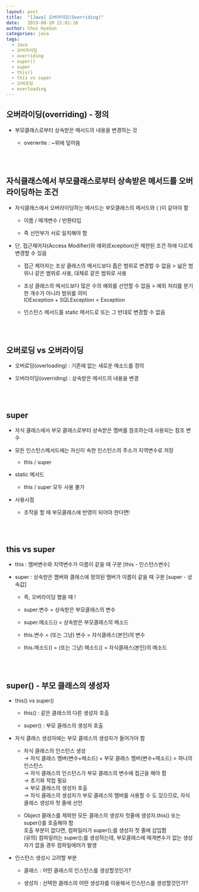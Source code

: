 ```yaml
---
layout: post
title:  "[Java] 오버라이딩(Overriding)"
date:   2019-08-20 22:01:18
author: Choi HyeSun
categories: java
tags:
  - Java
  - 오버라이딩
  - overriding
  - super()
  - super
  - this()
  - this vs super
  - 오버로딩
  - overloading
---
```


## 오버라이딩(overriding) - 정의

- 부모클래스로부터 상속받은 메서드의 내용을 변경하는 것

  - overwrite : ~위에 덮어씀

<br>
<br>

## 자식클래스에서 부모클래스로부터 상속받은 메서드를 오버라이딩하는 조건

- 자식클래스에서 오버라이딩하는 메서드는 부모클래스의 메서드와 ( )이 같아야 함

  - 이름 / 매개변수 / 반환타입

  - 즉 선언부가 서로 일치해야 함

- 단, 접근제어자(Access Modifier)와 예외(Exception)은 제한된 조건 하에 다르게 변경할 수 있음

  - 접근 제어자는 조상 클래스의 메서드보다 좁은 범위로 변경할 수 없음 > 넓은 범위나 같은 범위로 사용, 대체로 같은 범위로 사용

  - 조상 클래스의 메서드보다 많은 수의 예외를 선언할 수 없음 > 예외 처리를 분기한 개수가 아니라 범위를 의미<br>IOException + SQLException \< Exception
  
  - 인스턴스 메서드를 static 메서드로 또는 그 반대로 변경할 수 없음
  
<br>
<br>

## 오버로딩 vs 오버라이딩

- 오버로딩(overloading) : 기존에 없는 새로운 메소드를 정의

- 오버라이딩(overriding) : 상속받은 메서드의 내용을 변경

<br>
<br>

## super

- 자식 클래스에서 부모 클래스로부터 상속받은 멤버를 참조하는데 사용되는 참조 변수

- 모든 인스턴스메서드에는 자신이 속한 인스턴스의 주소가 지역변수로 저장

  - this / super

- static 메서드
 
  - this / super 모두 사용 불가

- 사용시점

  - 조작을 할 때 부모클래스에 반영이 되어야 한다면!

<br>
<br>

## this vs super

- this : 멤버변수와 지역변수가 이름이 같을 때 구분 [this - 인스턴스변수]

- super : 상속받은 멤버와 클래스에 정의된 멤버가 이름이 같을 때 구분 [super - 상속값]

  - 즉, 오버라이딩 했을 때 !

  - super.변수 = 상속받은 부모클래스의 변수

  - super.메소드() =  상속받은 부모클래스의 메소드

  - this.변수 = (또는 그냥) 변수 = 자식클래스(본인)의 변수

  - this.메소드() = (또는 그냥) 메소드() = 자식클래스(본인)의 메소드
  
<br>
<br>

## super() - 부모 클래스의 생성자
 
- this() vs super()

  - this() : 같은 클래스의 다른 생성자 호출

  - super() : 부모 클래스의 생성자 호출

- 자식 클래스 생성자에는 부모 클래스의 생성자가 들어가야 함

  - 자식 클래스의 인스턴스 생성
  <br>→ 자식 클래스 멤버(변수+메소드) + 부모 클래스 멤버(변수+메소드) > 하나의 인스턴스
  <br>→ 자식 클래스의 인스턴스가 부모 클래스의 변수에 접근을 해야 함
  <br>→ 초기화 작업 필요
  <br>→ 부모 클래스의 생성자 호출
  <br>→ 자식 클래스의 생성자가 부모 클래스의 멤버를 사용할 수 도 있으므로, 자식 클래스 생성자 첫 줄에 선언

  - Object 클래스를 제외한 모든 클래스의 생성자 첫줄에 생성자.this() 또는 super()를 호출해야 함
  <br>호출 부분이 없다면, 컴파일러가 super();를 생성자 첫 줄에 삽입함
  <br>(유의) 컴파일러는 super();를 생성하는데, 부모클래스에 매개변수가 없는 생성자가 없을 경우 컴파일에러가 발생
- 인스턴스 생성시 고려할 부분

  - 클래스 : 어떤 클래스의 인스턴스를 생성할것인가?
  
  - 생성자 : 선택한 클래스의 어떤 생성자를 이용해서 인스턴스를 생성할것인가?
